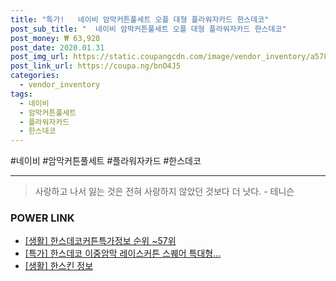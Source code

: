 ```yaml
--- 
title: "특가!   네이비 암막커튼풀세트 오플 대형 플라워자카드 한스데코" 
post_sub_title: "  네이비 암막커튼풀세트 오플 대형 플라워자카드 한스데코" 
post_money: ₩ 63,920 
post_date: 2020.01.31 
post_img_url: https://static.coupangcdn.com/image/vendor_inventory/a578/89befd7e89646f22d63ce4b245a61fcb11c9134a26c7e6f311b625d29966.jpg 
post_link_url: https://coupa.ng/bnO4J5 
categories: 
  - vendor_inventory 
tags: 
  - 네이비 
  - 암막커튼풀세트 
  - 플라워자카드 
  - 한스데코 
--- 
```

  #네이비 #암막커튼풀세트 #플라워자카드 #한스데코 
<hr> 

> 사랑하고 나서 잃는 것은 전혀 사랑하지 않았던 것보다 더 낫다. - 테니슨 


### POWER LINK

* <a href="https://blog.naver.com/fasyy4321/221771370038" target="_blank"> [생활] 한스데코커튼특가정보 순위 ~57위</a>
* <a href="https://blog.naver.com/sakai111/221790964105" target="_blank">[특가] 한스데코 이중암막 레이스커튼 스퀘어 특대형...</a>
* <a href="https://blog.naver.com/sakai111/221766456374" target="_blank"> [생활] 한스킨 정보 </a>

